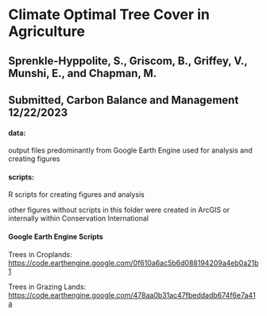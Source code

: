 # Climate Optimal Tree Cover in Agriculture 
## Sprenkle-Hyppolite, S., Griscom, B., Griffey, V., Munshi, E., and Chapman, M.
## Submitted, Carbon Balance and Management 12/22/2023

#### data: 
output files predominantly from Google Earth Engine used for analysis and creating figures
#### scripts: 
R scripts for creating figures and analysis

other figures without scripts in this folder were created in ArcGIS or internally within Conservation International



#### Google Earth Engine Scripts
Trees in Croplands: https://code.earthengine.google.com/0f610a6ac5b6d088194209a4eb0a21b1

Trees in Grazing Lands: https://code.earthengine.google.com/478aa0b31ac47fbeddadb674f6e7a41a

